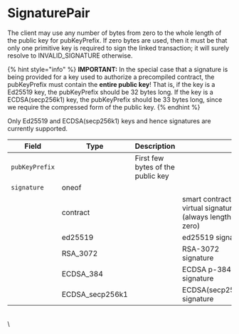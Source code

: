 # SignaturePair

The client may use any number of bytes from zero to the whole length of the public key for pubKeyPrefix. If zero bytes are used, then it must be that only one primitive key is required to sign the linked transaction; it will surely resolve to INVALID\_SIGNATURE otherwise.

{% hint style="info" %}
**IMPORTANT:** In the special case that a signature is being provided for a key used to authorize a precompiled contract, the pubKeyPrefix must contain the **entire public key**! That is, if the key is a Ed25519 key, the pubKeyPrefix should be 32 bytes long. If the key is a ECDSA(secp256k1) key, the pubKeyPrefix should be 33 bytes long, since we require the compressed form of the public key.
{% endhint %}

Only Ed25519 and ECDSA(secp256k1) keys and hence signatures are currently supported.

| Field          | Type                                   | Description                       | ​                                                                        |
| -------------- | -------------------------------------- | --------------------------------- | ------------------------------------------------------------------------ |
| `pubKeyPrefix` | ​                                      | First few bytes of the public key | ​                                                                        |
| `signature`    | oneof                                  | ​                                 | ​                                                                        |
| ​              | contract                               | ​                                 | smart contract virtual signature (always length zero) |
| ​              | ed25519                                | ​                                 | ed25519 signature                                                        |
| ​              | RSA\_3072        | ​                                 | RSA-3072 signature                                                       |
| ​              | ECDSA\_384       | ​                                 | ECDSA p-384 signature                                                    |
|                | ECDSA\_secp256k1 |                                   | ECDSA(secp256k1) signature                            |

\
\\
